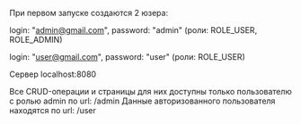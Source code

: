 При первом запуске создаются 2 юзера:

login: "admin@gmail.com", password: "admin" (роли: ROLE_USER, ROLE_ADMIN)

login: "user@gmail.com", password: "user" (роли: ROLE_USER)

Cервер localhost:8080

Все CRUD-операции и страницы для них доступны только пользователю с ролью admin по url: /admin
Данные авторизованного пользователя находятся по url: /user
